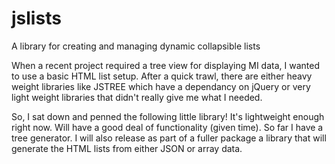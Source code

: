 # jslists
A library for creating and managing dynamic collapsible lists

When a recent project required a tree view for displaying MI data, I wanted to use a basic HTML list setup.
After a quick trawl, there are either heavy weight libraries like JSTREE which have a dependancy on jQuery or very light weight libraries that didn't really give me what I needed.

So, I sat down and penned the following little library! It's lightweight enough right now. Will have a good deal of functionality (given time). So far I have a tree generator. I will also release as part of a fuller package a library that will generate the HTML lists from either JSON or array data.
